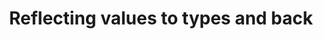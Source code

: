 ---
title: Reflecting values to types and back
url: https://www.fpcomplete.com/user/thoughtpolice/using-reflection
authors:
- Austin Seipp
type: article
tags:
- reflection
doHaskell-type: blog post
dohaskell-year: 2013
---